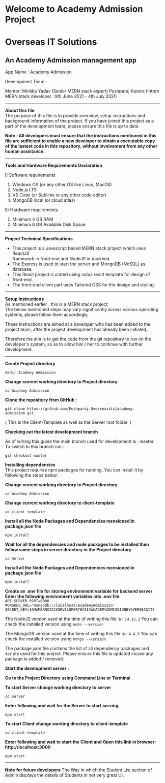 # Welcome to Academy Admission Project
# Overseas IT Solutions
## An Academy Admission management app

App Name : Academy Admission

Development Team : 

Mentor: Monika Yadav (Senior MERN stack expert)
Pushparaj Kavara (Intern MERN stack developer : 9th June 2021 - 4th July 2021)

---

**About this file**  
The purpose of this file is to provide overview, setup instructions and background information of the project. If you have joined this project as a part of the development team, please ensure this file is up to date.  
  
**Note : All developers must ensure that the instructions mentioned in this file are sufficient to enable a new developer to obtain a executable copy of the lastest code in this repository, without involvement from any other human assistance.**

---

**Tools and Hardware Requirements Declaration**

I) Software requirements
1) Windows OS (or any other OS like Linux, MacOS)
2) Node.js LTS
3) VS Code (or Sublime or any other code editor)
4) MongoDB local (or cloud atlas)

II) Hardware requirements
1) Minimum 4 GB RAM
2) Minimum 8 GB Available Disk Space

---

**Project Technical Specifications**

* This project is a Javascript based MERN stack project which uses ReactJS   
  framework in front-end and NodeJS in backend.
* The Express is used to start the server and MongoDB (NoSQL) as database.
* This React project is crated using notus react template for design of front-end.
* The front-end client part uses Tailwind CSS for the design and styling.

---

**Setup Instructions**  
As mentioned earlier , this is a MERN stack project,  
The below mentioned steps may vary significantly across various operating systems, please follow them accordingly.

These instructions are aimed at a developer who has been added to the project team, after the project development has already been initiated,

Therefore the aim is to get the code from the git repository to run on the developer's system, so as to allow him / her to continue with further development.

---
**Create Project directory**

```mkdir Academy-Admission```

**Change current working directory to Project directory**

```cd Academy-Admission```

**Clone the repository from GitHub :**  

```git clone https://github.com/Pushparaj-Overseasits/academy-admission.git```

( This is the Client-Template as well as the Server root folder. )

**Checking out the latest development branch**

As of writing this guide the main branch used for development is : master  
To switch to this branch run : 

```git checkout master```

**Installing dependencies**  
This project requires npm packages for running,
You can install it by following the steps below:

**Change current working directory to Project directory**

```cd Academy-Admission```

**Change current working directory to client-template**

```cd client-template```

**Install all the Node Packages and Dependencies mensioned in package.json file**

```npm install```

**Wait for all the dependencies and node packages to be installed then follow same steps in server directory in the Project directory**

```cd Server```

**Install all the Node Packages and Dependencies mensioned in package.json file**

```npm install```

**Create an .env file for storing environment variable for backend server**
**Enter the following environment variables into .env file**
```API_SERVER_PORT=8000```
```MONGODB_URL='mongodb://localhost/academyAdmission'```
```SECRET_KEY=IAMAMERNSTACKDEVELOPERTHISISACADEMYADMISSIONBYOVERSEASITS```

The NodeJS version used at the time of writing this file is : ```14.15.3```
You can check the installed version using ```node --version```

The MongoDB version used at the time of writing this file is : ```4.4.3```
You can check the installed version using ```mongo --version```

The package.json file contains the list of all dependency packages and scripts used for this project.
Please ensure this file is updated incase any package is added / removed.

**Start the development server :**  

**Go to the Project Directory using Command Line or Terminal**

**To start Server change working directory to server**

```cd server```

**Enter following and wait for the Server to start serving**

```npm start```

**To start Client change working directory to client-template**

```cd client-template```

**Enter following and wait to start the Client and Open this link in browser: http://localhost:3000**

```npm start```

---
**Note for future developers**
The Way in which the Student List section of Admin displays the details of Students in not very great UI.
